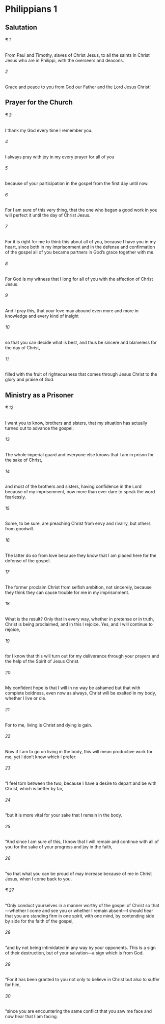 # Philippians 1
## Salutation
###### ¶ 1
From Paul and Timothy, slaves of Christ Jesus, to all the saints in Christ Jesus who are in Philippi, with the overseers and deacons.
###### 2
Grace and peace to you from God our Father and the Lord Jesus Christ!
## Prayer for the Church
###### ¶ 3
I thank my God every time I remember you.
###### 4
I always pray with joy in my every prayer for all of you
###### 5
because of your participation in the gospel from the first day until now.
###### 6
For I am sure of this very thing, that the one who began a good work in you will perfect it until the day of Christ Jesus.
###### 7
For it is right for me to think this about all of you, because I have you in my heart, since both in my imprisonment and in the defense and confirmation of the gospel all of you became partners in God’s grace together with me.
###### 8
For God is my witness that I long for all of you with the affection of Christ Jesus.
###### 9
And I pray this, that your love may abound even more and more in knowledge and every kind of insight
###### 10
so that you can decide what is best, and thus be sincere and blameless for the day of Christ,
###### 11
filled with the fruit of righteousness that comes through Jesus Christ to the glory and praise of God.
## Ministry as a Prisoner
###### ¶ 12
I want you to know, brothers and sisters, that my situation has actually turned out to advance the gospel:
###### 13
The whole imperial guard and everyone else knows that I am in prison for the sake of Christ,
###### 14
and most of the brothers and sisters, having confidence in the Lord because of my imprisonment, now more than ever dare to speak the word fearlessly.
###### 15
Some, to be sure, are preaching Christ from envy and rivalry, but others from goodwill.
###### 16
The latter do so from love because they know that I am placed here for the defense of the gospel.
###### 17
The former proclaim Christ from selfish ambition, not sincerely, because they think they can cause trouble for me in my imprisonment.
###### 18
What is the result? Only that in every way, whether in pretense or in truth, Christ is being proclaimed, and in this I rejoice.
Yes, and I will continue to rejoice,
###### 19
for I know that this will turn out for my deliverance through your prayers and the help of the Spirit of Jesus Christ.
###### 20
My confident hope is that I will in no way be ashamed but that with complete boldness, even now as always, Christ will be exalted in my body, whether I live or die.
###### 21
For to me, living is Christ and dying is gain.
###### 22
Now if I am to go on living in the body, this will mean productive work for me, yet I don’t know which I prefer:
###### 23
“I feel torn between the two, because I have a desire to depart and be with Christ, which is better by far,
###### 24
“but it is more vital for your sake that I remain in the body.
###### 25
“And since I am sure of this, I know that I will remain and continue with all of you for the sake of your progress and joy in the faith,
###### 26
“so that what you can be proud of may increase because of me in Christ Jesus, when I come back to you.
###### ¶ 27
“Only conduct yourselves in a manner worthy of the gospel of Christ so that—whether I come and see you or whether I remain absent—I should hear that you are standing firm in one spirit, with one mind, by contending side by side for the faith of the gospel,
###### 28
“and by not being intimidated in any way by your opponents. This is a sign of their destruction, but of your salvation—a sign which is from God.
###### 29
“For it has been granted to you not only to believe in Christ but also to suffer for him,
###### 30
“since you are encountering the same conflict that you saw me face and now hear that I am facing.
